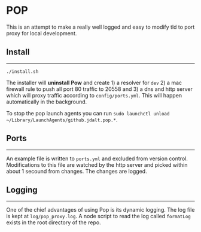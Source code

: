 # POP

This is an attempt to make a really well logged and easy to modify tld to port proxy for local development.

## Install
---

```
./install.sh
```

The installer will **uninstall Pow** and create 1) a resolver for `dev` 2) a mac firewall rule to push all port 80 traffic to 20558 and 3) a dns and http server which will proxy traffic according to `config/ports.yml`. This will happen automatically in the background.

To stop the pop launch agents you can run `sudo launchctl unload ~/Library/LaunchAgents/github.jdalt.pop.*`.


## Ports
---
An example file is written to `ports.yml` and excluded from version control. Modifications to this file are watched by the http server and picked within about 1 secound from changes. The changes are logged.


## Logging
---
One of the chief advantages of using Pop is its dynamic logging. The log file is kept at `log/pop_proxy.log`. A node script to read the log called `formatLog` exists in the root directory of the repo.
